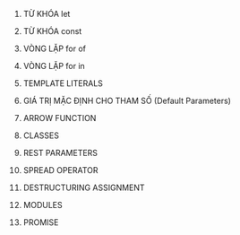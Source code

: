 1. TỪ KHÓA let

2. TỪ KHÓA const

3. VÒNG LẶP for of

4. VÒNG LẶP for in

5. TEMPLATE LITERALS

6. GIÁ TRỊ MẶC ĐỊNH CHO THAM SỐ (Default Parameters)

7. ARROW FUNCTION

8. CLASSES

9. REST PARAMETERS

10. SPREAD OPERATOR

11. DESTRUCTURING ASSIGNMENT

12. MODULES

13. PROMISE